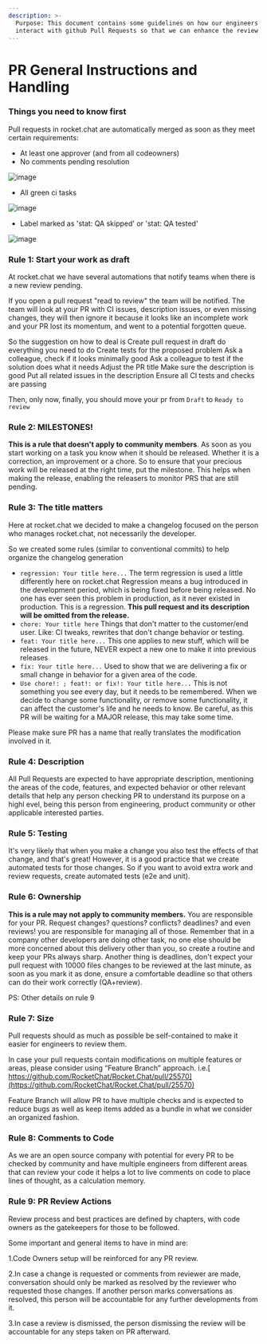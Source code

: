 ```yaml
---
description: >-
  Purpose: This document contains some guidelines on how our engineers should
  interact with github Pull Requests so that we can enhance the review process.
---
```


# PR General Instructions and Handling

### Things you need to know first

Pull requests in rocket.chat are automatically merged as soon as they meet certain requirements:

* At least one approver (and from all codeowners)
* No comments pending resolution

![image](https://user-images.githubusercontent.com/5263975/182194305-45cf130d-46f0-4e40-ba68-3e02bba2db8b.png)

* All green ci tasks

![image](https://user-images.githubusercontent.com/5263975/182194264-ecc06a2d-b5da-488a-8483-80cccbe8cf65.png)

* Label marked as 'stat: QA skipped' or 'stat: QA tested'

![image](https://user-images.githubusercontent.com/5263975/182193873-bbfea43d-cc8a-4442-92dd-1e8d6ecf34f8.png)

### Rule 1: Start your work as draft

At rocket.chat we have several automations that notify teams when there is a new review pending.

If you open a pull request "read to review" the team will be notified. The team will look at your PR with CI issues, description issues, or even missing changes, they will then ignore it because it looks like an incomplete work and your PR lost its momentum, and went to a potential forgotten queue.

So the suggestion on how to deal is Create pull request in draft do everything you need to do Create tests for the proposed problem Ask a colleague, check if it looks minimally good Ask a colleague to test if the solution does what it needs Adjust the PR title Make sure the description is good Put all related issues in the description Ensure all CI tests and checks are passing

Then, only now, finally, you should move your pr from `Draft` to `Ready to review`

### Rule 2: MILESTONES!

**This is a rule that doesn't apply to community members**. As soon as you start working on a task you know when it should be released. Whether it is a correction, an improvement or a chore. So to ensure that your precious work will be released at the right time, put the milestone. This helps when making the release, enabling the releasers to monitor PRS that are still pending.

### Rule 3: The title matters

Here at rocket.chat we decided to make a changelog focused on the person who manages rocket.chat, not necessarily the developer.

So we created some rules (similar to conventional commits) to help organize the changelog generation

* `regression: Your title here...` The term regression is used a little differently here on rocket.chat Regression means a bug introduced in the development period, which is being fixed before being released. No one has ever seen this problem in production, as it never existed in production. This is a regression. **This pull request and its description will be omitted from the release.**
* `chore: Your title here` Things that don't matter to the customer/end user. Like: CI tweaks, rewrites that don't change behavior or testing.
* `feat: Your title here...` This one applies to new stuff, which will be released in the future, NEVER expect a new one to make it into previous releases
* `fix: Your title here...` Used to show that we are delivering a fix or small change in behavior for a given area of the code.
* `Use chore!: ; feat!: or fix!: Your title here...` This is not something you see every day, but it needs to be remembered. When we decide to change some functionality, or remove some functionality, it can affect the customer's life and he needs to know. Be careful, as this PR will be waiting for a MAJOR release, this may take some time.

Please make sure PR has a name that really translates the modification involved in it.

### Rule 4: Description

All Pull Requests are expected to have appropriate description, mentioning the areas of the code, features, and expected behavior or other relevant details that help any person checking PR to understand its purpose on a highl evel, being this person from engineering, product community or other applicable interested parties.

### Rule 5: Testing

It's very likely that when you make a change you also test the effects of that change, and that's great! However, it is a good practice that we create automated tests for those changes. So if you want to avoid extra work and review requests, create automated tests (e2e and unit).

### Rule 6: Ownership

**This is a rule may not apply to community members.** You are responsible for your PR. Request changes? questions? conflicts? deadlines? and even reviews! you are responsible for managing all of those. Remember that in a company other developers are doing other task, no one else should be more concerned about this delivery other than you, so create a routine and keep your PRs always sharp. Another thing is deadlines, don't expect your pull request with 10000 files changes to be reviewed at the last minute, as soon as you mark it as done, ensure a comfortable deadline so that others can do their work correctly (QA+review).

PS: Other details on rule 9

### Rule 7: Size

Pull requests should as much as possible be self-contained to make it easier for engineers to review them.

In case your pull requests contain modifications on multiple features or areas, please consider using “Feature Branch” approach. i.e.[ https://github.com/RocketChat/Rocket.Chat/pull/25570](https://github.com/RocketChat/Rocket.Chat/pull/25570)

Feature Branch will allow PR to have multiple checks and is expected to reduce bugs as well as keep items added as a bundle in what we consider an organized fashion.

### Rule 8: Comments to Code

As we are an open source company with potential for every PR to be checked by community and have multiple engineers from different areas that can review your code it helps a lot to live comments on code to place lines of thought, as a calculation memory.

### Rule 9: PR Review Actions

Review process and best practices are defined by chapters, with code owners as the gatekeepers for those to be followed.

Some important and general items to have in mind are:&#x20;

1.Code Owners setup will be reinforced for any PR review.

2.In case a change is requested or comments from reviewer are made, conversation should only be marked as resolved by the reviewer who requested those changes. If another person marks conversations as resolved, this person will be accountable for any further developments from it.

3.In case a review is dismissed, the person dismissing the review will be accountable for any steps taken on PR afterward.


